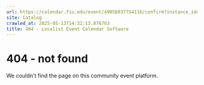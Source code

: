 ```yaml
---
url: https://calendar.fiu.edu/event/49056037754116/confirm?instance_id=49056037754117&return=https%3A%2F%2Fcalendar.fiu.edu%2F
site: Catalog
crawled_at: 2025-05-13T14:32:13.876763
title: 404 - Localist Event Calendar Software
---
```


# 404 - not found
We couldn't find the page on this community event platform.
